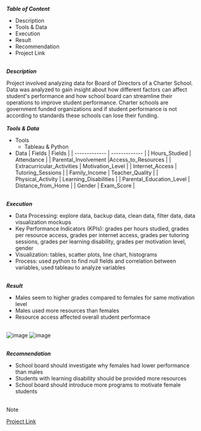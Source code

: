 ***Table of Content***<br>

* Description
* Tools & Data
* Execution
* Result
* Recommendation
* Project Link  

\
***Description***<br>

Project involved analyzing data for Board of Directors of a Charter School. Data was analyzed to gain insight about how different factors can affect student's performance and how school board can streamline their operations to improve student performance. Charter schools are government funded organizations and if student performance is not according to standards these schools can lose their funding.<br> 
\
***Tools & Data***<br>

* Tools
  * Tableau & Python
* Data
  | Fields        | Fields        |
  | ------------- | ------------- |
  | Hours_Studied | Attendance |
  | Parental_Involvement |Access_to_Resources |
  | Extracurricular_Activities | Motivation_Level |
  | Internet_Access | Tutoring_Sessions |
  | Family_Income | Teacher_Quality |
  | Physical_Activity | Learning_Disabilities |
  | Parental_Education_Level | Distance_from_Home |
  | Gender | Exam_Score |	
	
	
	
	
	

\
***Execution***<br>

* Data Processing: explore data, backup data, clean data, filter data, data visualization mockups
* Key Performance Indicators (KPIs): grades per hours studied, grades per resource access, grades per internet access, grades per tutoring sessions, grades per learning disability, grades per motivation level, gender
* Visualization: tables, scatter plots, line chart, histograms
* Process: used python to find null fields and correlation between variables, used tableau to analyze variables<br>

\
***Result***<br>

* Males seem to higher grades compared to females for same motivation level
* Males used more resources than females
* Resource access affected overall student performace<br><br>

![image](https://github.com/user-attachments/assets/801db68d-a6ec-4f26-92a8-b07c6641b548) ![image](https://github.com/user-attachments/assets/55c9eaac-25fc-493c-a775-aed3aeb698f1)




\
***Recomnendation***<br>
* School board should investigate why females had lower performance than males
* Students with learning disability should be provided more resources 
* School board should introduce more programs to motivate female students<br><br>



> [!Note]
> [Project Link](https://public.tableau.com/authoring/StudentPerformanceAnalysis_17311991561780/StudentPerformance#1)
